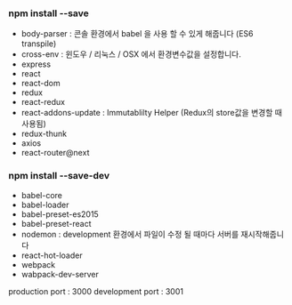 ### npm install --save
 - body-parser : 콘솔 환경에서 babel 을 사용 할 수 있게 해줍니다 (ES6 transpile)
 - cross-env : 윈도우 / 리눅스 / OSX 에서 환경변수값을 설정합니다.
 - express
 - react
 - react-dom
 - redux
 - react-redux
 - react-addons-update : Immutablilty Helper (Redux의 store값을 변경할 때 사용됨)
 - redux-thunk
 - axios
 - react-router@next

### npm install --save-dev
 - babel-core
 - babel-loader
 - babel-preset-es2015
 - babel-preset-react
 - nodemon : development 환경에서 파일이 수정 될 때마다 서버를 재시작해줍니다
 - react-hot-loader
 - webpack
 - wabpack-dev-server


production port 	: 3000
development port	: 3001
